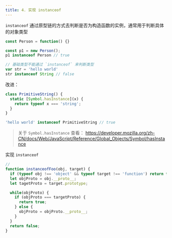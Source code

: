 ```yaml
---
title: 4. 实现 instanceof 
---
```


`instanceof` 通过原型链的方式去判断是否为构造函数的实例，通常用于判断具体的对象类型

```js
const Person = function() {}

const p1 = new Person();
p1 instanceof Person // true

// 基础类型不能通过 `instanceof` 来判断类型
var str = 'hello world'
str instanceof String // false
```

改进：

```js
class PrimitiveString() {
  static [Symbol.hasInstance](x) {
    return typeof x === 'string';
  }
}

'hello world' instanceof PrimitiveString // true
```

> 关于 `Symbol.hasInstance` 查看： https://developer.mozilla.org/zh-CN/docs/Web/JavaScript/Reference/Global_Objects/Symbol/hasInstance

实现 `instanceof`

```js
// 
function instanceofFoo(obj, target) {
  if (typeof obj !== 'object' && typeof target !== 'function') return false;
  let objProto = obj.__proto__;
  let tagetProto = target.prototype;

  while(objProto) {
    if (objProto === targetProto) {
      return true;
    } else {
      objProto = objProto.__proto__;
    }
  }
  return false;
}

```